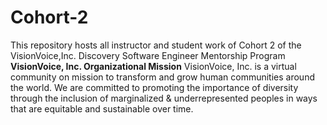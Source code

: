 # Cohort-2
This repository hosts all instructor and student work of Cohort 2 of the VisionVoice,Inc. Discovery Software Engineer Mentorship Program
<b>VisionVoice, Inc. Organizational Mission</b><space>
VisionVoice, Inc. is a virtual community on mission to transform and grow human communities around the world. We are committed to promoting the importance of diversity through the inclusion of marginalized & underrepresented peoples in ways that are equitable and sustainable over time. 
